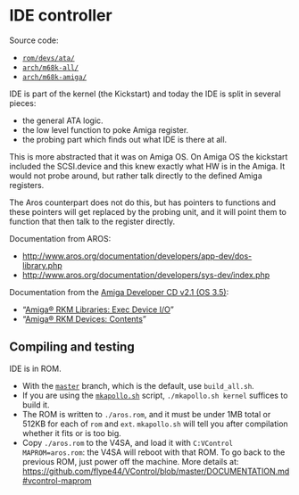 # IDE controller

Source code:

- [`rom/devs/ata/`](https://github.com/ApolloTeam-dev/AROS/tree/master/rom/devs/ata)
- [`arch/m68k-all/`](https://github.com/ApolloTeam-dev/AROS/tree/master-new/arch/m68k-all)
- [`arch/m68k-amiga/`](https://github.com/ApolloTeam-dev/AROS/tree/master-new/arch/m68k-amiga)

IDE is part of the kernel (the Kickstart) and today the IDE is split in several pieces:

- the general ATA logic. 
- the low level function to poke Amiga register.
- the probing part which finds out what IDE is there at all.

This is more abstracted that it was on Amiga OS.
On Amiga OS the kickstart included the SCSI.device and this knew exactly what HW is in the Amiga. It would not probe around, but rather talk directly to the defined Amiga registers.

The Aros counterpart does not do this, but has pointers to functions and these pointers will get replaced by the probing unit, and it will point them to function that then talk to the register directly.

Documentation from AROS:

- http://www.aros.org/documentation/developers/app-dev/dos-library.php
- http://www.aros.org/documentation/developers/sys-dev/index.php

Documentation from the [Amiga Developer CD v2.1 (OS 3.5)](http://amigadev.elowar.com/):

- “[Amiga® RKM Libraries: Exec Device I/O](http://amigadev.elowar.com/read/ADCD_2.1/Libraries_Manual_guide/node0299.html)”
- “[Amiga® RKM Devices: Contents](http://amigadev.elowar.com/read/ADCD_2.1/Devices_Manual_guide/node0000.html)”

## Compiling and testing
IDE is in ROM.

- With the [`master`](https://github.com/ApolloTeam-dev/AROS) branch, which is the default, use `build_all.sh`.
- If you are using the [`mkapollo.sh`](https://github.com/ApolloTeam-dev/AROS/blob/v4-alynna/mkapollo.sh) script, `./mkapollo.sh kernel` suffices to build it.
- The ROM is written to `./aros.rom`, and it must be under 1MB total or 512KB for each of `rom` and `ext`. `mkapollo.sh` will tell you after compilation whether it fits or is too big.
- Copy `./aros.rom` to the V4SA, and load it with `C:VControl MAPROM=aros.rom`: the V4SA will reboot with that ROM. To go back to the previous ROM, just power off the machine. More details at: https://github.com/flype44/VControl/blob/master/DOCUMENTATION.md#vcontrol-maprom
